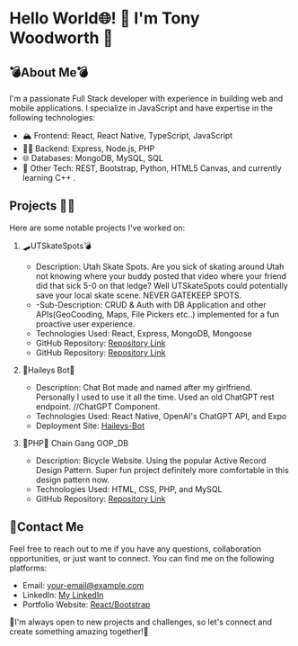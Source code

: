# Hello World🌐! 👋 I'm Tony Woodworth 👋

## 💣About Me💣
I'm a passionate Full Stack developer with experience in building web and mobile applications. I specialize in JavaScript and have expertise in the following technologies:

- 🏔️ Frontend: React, React Native, TypeScript, JavaScript
- 🧑‍💻 Backend: Express, Node.js, PHP
- 🌐 Databases: MongoDB, MySQL, SQL
- 👾 Other Tech: REST, Bootstrap, Python, HTML5 Canvas, and currently learning C++ .

## Projects 🧑‍💻
Here are some notable projects I've worked on:

1. 🛹UTSkateSpots💣
   - Description: Utah Skate Spots. Are you sick of skating around Utah not knowing where your buddy posted that video where your friend did that sick 5-0 on that ledge? Well UTSkateSpots could potentially save your local skate scene. NEVER GATEKEEP SPOTS.
   - -Sub-Description: CRUD & Auth with DB Application and other APIs(GeoCooding, Maps, File Pickers etc..) implemented for a fun proactive user experience.
   - Technologies Used: React, Express, MongoDB, Mongoose
   - GitHub Repository: [Repository Link](https://github.com/Anthony-eng21/MERN-PROJ)
   - GitHub Repository: [Repository Link](https://github.com/Anthony-eng21/MERN-PROJ-REST-API)

2. 🤖Haileys Bot🤖
   - Description: Chat Bot made and named after my girlfriend. Personally I used to use it all the time. Used an old ChatGPT rest endpoint. //ChatGPT Component. 
   - Technologies Used: React Native, OpenAI's ChatGPT API, and Expo
   - Deployment Site: [Haileys-Bot](https://expo.dev/@awoodworth554/haileys-bot)

3. 🐘PHP🐘 Chain Gang OOP_DB
   - Description: Bicycle Website. Using the popular Active Record Design Pattern. Super fun project definitely more comfortable in this design pattern now.
   - Technologies Used: HTML, CSS, PHP, and MySQL
   - GitHub Repository: [Repository Link](https://github.com/Anthony-eng21/PHP_OOP_DB)

## 🤙Contact Me
Feel free to reach out to me if you have any questions, collaboration opportunities, or just want to connect. You can find me on the following platforms:

- Email: [your-email@example.com](mailto:awoodworth554@gmail.com)
- LinkedIn: [My LinkedIn](https://www.linkedin.com/in/anthony-woodworth-532435261)
- Portfolio Website: [React/Bootstrap](https://personalportfolio-brown-two.vercel.app/)

🎉I'm always open to new projects and challenges, so let's connect and create something amazing together!🎉
